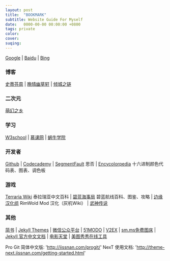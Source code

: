 ```yaml
---
layout: post
title:  "BOOKMARK"
subtitle: Website Guide For Myself
date:   0000-00-00 00:00:00 +0800
tags: private
color:
cover:
suqing:
---
```

[Google](https://google.com) |
[Baidu](https://baidu.com) |
[Bing](https://cn.bing.com)
### 博客
[史蒂芬周](http://www.sdifen.com) |
[晚晴幽草轩](https://www.jeffjade.com) |
[倾城之链](https://nicelinks.site)

### 二次元
[萌幻之乡](http://moehuan.club)

### 学习
[W3school](http://www.w3school.com.cn) |
[慕课网](https://www.imooc.com) |
[蜗牛学院](http://www.woniuxy.com)

### 开发者
[Github](https://github.com) |
[Codecademy](https://www.codecademy.com) |
[SegmentFault](https://segmentfault.com) 思否 |
[Encycolorpedia](https://encycolorpedia.cn)
十六进制颜色代码表、图表、调色板

### 游戏

[Terraria Wiki](https://terraria-zh.gamepedia.com/Terraria_Wiki)
泰拉瑞亚中文百科 |
[碧蓝海事局](http://wiki.joyme.com/blhx)
碧蓝航线百科、图鉴、攻略 |
[边缘汉化组](https://rimworldzh.huijiwiki.com)
 RimWold Mod 汉化（灰机Wiki） |
[武神传说](http://game.wsmud.com)

### 其他

[简书](https://www.jianshu.com) |
[Jekyll Themes](http://jekyllthemes.org) |
[微信公众平台](https://mp.weixin.qq.com) |
[51MODO](http://www.51modo.cc) |
[V2EX](https://www.v2ex.com) |
[sm.ms免费图床](https://sm.ms) |
[Jekyll 官方中文文档](https://www.jekyll.com.cn) |
[电影天堂](http://www.dytt8.net) |
[美图秀秀在线工具](https://xiuxiu.web.meitu.com)

Pro Git 简体中文版: 'http://iissnan.com/progit/'
NexT 使用文档: 'http://theme-next.iissnan.com/getting-started.html'
